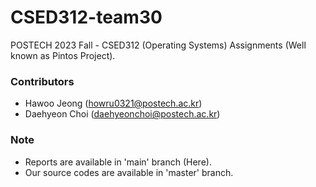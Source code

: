 # CSED312-team30


POSTECH 2023 Fall - CSED312 (Operating Systems) Assignments (Well known as Pintos Project).

### Contributors
- Hawoo Jeong (howru0321@postech.ac.kr)
- Daehyeon Choi (daehyeonchoi@postech.ac.kr)

### Note
- Reports are available in 'main' branch (Here).
- Our source codes are available in 'master' branch. 
